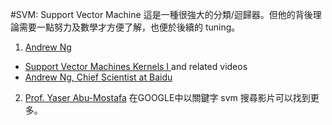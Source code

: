 #SVM: Support Vector Machine
這是一種很強大的分類/迴歸器。但他的背後理論需要一點努力及數學才方便了解，也便於後續的 tuning。

1. [Andrew Ng](http://www.andrewng.org/)
  * [Support Vector Machines Kernels I ](https://youtu.be/HwQQXs4Nyjo) and related videos
  * [Andrew Ng, Chief Scientist at Baidu ](https://youtu.be/O0VN0pGgBZM)
2. [Prof. Yaser Abu-Mostafa](https://youtu.be/eHsErlPJWUU)
在GOOGLE中以關鍵字 svm 搜尋影片可以找到更多。
